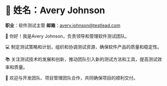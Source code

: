 # 👤 姓名：Avery Johnson
**职业**：软件测试主管
**邮箱**：avery.johnson@testlead.com

👋 你好！我是Avery Johnson，负责领导和管理软件测试团队。

💻 制定测试策略和计划，组织和协调测试资源，确保软件产品的质量和稳定性。

📚 关注测试技术的发展和创新，推动团队引入新的测试方法和工具，提高测试效率和质量。

🤝 欢迎与开发团队、项目管理团队合作，共同确保项目的顺利交付。
